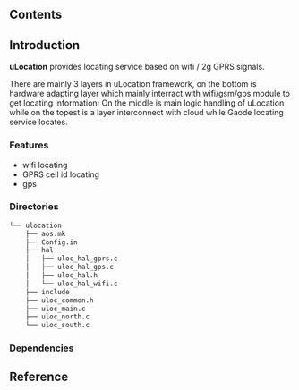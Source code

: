 ## Contents

## Introduction
**uLocation** provides locating service based on wifi / 2g GPRS signals.

There are mainly 3 layers in uLocation framework, on the bottom is hardware adapting layer which mainly interract with wifi/gsm/gps module to get locating information; On the middle is main logic handling of uLocation while on the topest is a layer interconnect with cloud while Gaode locating service locates.

### Features
- wifi locating
- GPRS cell id locating
- gps

### Directories

```sh
└── ulocation
    ├── aos.mk
    ├── Config.in
    ├── hal
    │   ├── uloc_hal_gprs.c
    │   ├── uloc_hal_gps.c
    │   ├── uloc_hal.h
    │   └── uloc_hal_wifi.c
    ├── include
    ├── uloc_common.h
    ├── uloc_main.c
    ├── uloc_north.c
    └── uloc_south.c


```

### Dependencies


## Reference

